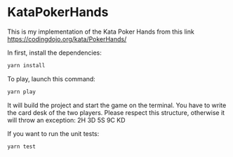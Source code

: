 # KataPokerHands

This is my implementation of the Kata Poker Hands from this link https://codingdojo.org/kata/PokerHands/

In first, install the dependencies:
```bash
yarn install
```

To play, launch this command:
```bash
yarn play
```
It will build the project and start the game on the terminal. You have to write the card desk of the two players.
Please respect this structure, otherwise it will throw an exception:
2H 3D 5S 9C KD


If you want to run the unit tests:
```bash
yarn test
```
